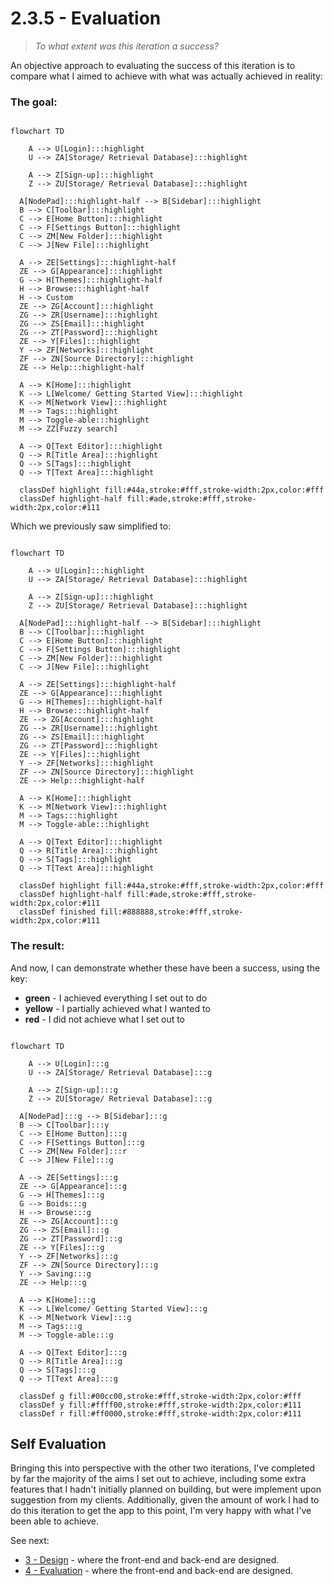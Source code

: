 # 2.3.5 - Evaluation

> _To what extent was this iteration a success?_

An objective approach to evaluating the success of this iteration is to compare what I aimed to achieve with what was actually achieved in reality:

### The goal:

```mermaid

flowchart TD

	A --> U[Login]:::highlight
	U --> ZA[Storage/ Retrieval Database]:::highlight

	A --> Z[Sign-up]:::highlight
	Z --> ZU[Storage/ Retrieval Database]:::highlight

  A[NodePad]:::highlight-half --> B[Sidebar]:::highlight
  B --> C[Toolbar]:::highlight
  C --> E[Home Button]:::highlight
  C --> F[Settings Button]:::highlight
  C --> ZM[New Folder]:::highlight
  C --> J[New File]:::highlight

  A --> ZE[Settings]:::highlight-half
  ZE --> G[Appearance]:::highlight
  G --> H[Themes]:::highlight-half
  H --> Browse:::highlight-half
  H --> Custom
  ZE --> ZG[Account]:::highlight
  ZG --> ZR[Username]:::highlight
  ZG --> ZS[Email]:::highlight
  ZG --> ZT[Password]:::highlight
  ZE --> Y[Files]:::highlight
  Y --> ZF[Networks]:::highlight
  ZF --> ZN[Source Directory]:::highlight
  ZE --> Help:::highlight-half

  A --> K[Home]:::highlight
  K --> L[Welcome/ Getting Started View]:::highlight
  K --> M[Network View]:::highlight
  M --> Tags:::highlight
  M --> Toggle-able:::highlight
  M --> ZZ[Fuzzy search]

  A --> Q[Text Editor]:::highlight
  Q --> R[Title Area]:::highlight
  Q --> S[Tags]:::highlight
  Q --> T[Text Area]:::highlight

  classDef highlight fill:#44a,stroke:#fff,stroke-width:2px,color:#fff
  classDef highlight-half fill:#ade,stroke:#fff,stroke-width:2px,color:#111
```

Which we previously saw simplified to:

```mermaid

flowchart TD

	A --> U[Login]:::highlight
	U --> ZA[Storage/ Retrieval Database]:::highlight

	A --> Z[Sign-up]:::highlight
	Z --> ZU[Storage/ Retrieval Database]:::highlight

  A[NodePad]:::highlight-half --> B[Sidebar]:::highlight
  B --> C[Toolbar]:::highlight
  C --> E[Home Button]:::highlight
  C --> F[Settings Button]:::highlight
  C --> ZM[New Folder]:::highlight
  C --> J[New File]:::highlight

  A --> ZE[Settings]:::highlight-half
  ZE --> G[Appearance]:::highlight
  G --> H[Themes]:::highlight-half
  H --> Browse:::highlight-half
  ZE --> ZG[Account]:::highlight
  ZG --> ZR[Username]:::highlight
  ZG --> ZS[Email]:::highlight
  ZG --> ZT[Password]:::highlight
  ZE --> Y[Files]:::highlight
  Y --> ZF[Networks]:::highlight
  ZF --> ZN[Source Directory]:::highlight
  ZE --> Help:::highlight-half

  A --> K[Home]:::highlight
  K --> M[Network View]:::highlight
  M --> Tags:::highlight
  M --> Toggle-able:::highlight

  A --> Q[Text Editor]:::highlight
  Q --> R[Title Area]:::highlight
  Q --> S[Tags]:::highlight
  Q --> T[Text Area]:::highlight

  classDef highlight fill:#44a,stroke:#fff,stroke-width:2px,color:#fff
  classDef highlight-half fill:#ade,stroke:#fff,stroke-width:2px,color:#111
  classDef finished fill:#888888,stroke:#fff,stroke-width:2px,color:#111
```

### The result:

And now, I can demonstrate whether these have been a success, using the key:

- **green** - I achieved everything I set out to do
- **yellow** - I partially achieved what I wanted to
- **red** - I did not achieve what I set out to

```mermaid

flowchart TD

	A --> U[Login]:::g
	U --> ZA[Storage/ Retrieval Database]:::g

	A --> Z[Sign-up]:::g
	Z --> ZU[Storage/ Retrieval Database]:::g

  A[NodePad]:::g --> B[Sidebar]:::g
  B --> C[Toolbar]:::y
  C --> E[Home Button]:::g
  C --> F[Settings Button]:::g
  C --> ZM[New Folder]:::r
  C --> J[New File]:::g

  A --> ZE[Settings]:::g
  ZE --> G[Appearance]:::g
  G --> H[Themes]:::g
  G --> Boids:::g
  H --> Browse:::g
  ZE --> ZG[Account]:::g
  ZG --> ZS[Email]:::g
  ZG --> ZT[Password]:::g
  ZE --> Y[Files]:::g
  Y --> ZF[Networks]:::g
  ZF --> ZN[Source Directory]:::g
  Y --> Saving:::g
  ZE --> Help:::g

  A --> K[Home]:::g
  K --> L[Welcome/ Getting Started View]:::g
  K --> M[Network View]:::g
  M --> Tags:::g
  M --> Toggle-able:::g

  A --> Q[Text Editor]:::g
  Q --> R[Title Area]:::g
  Q --> S[Tags]:::g
  Q --> T[Text Area]:::g

  classDef g fill:#00cc00,stroke:#fff,stroke-width:2px,color:#fff
  classDef y fill:#ffff00,stroke:#fff,stroke-width:2px,color:#111
  classDef r fill:#ff0000,stroke:#fff,stroke-width:2px,color:#111
```

## Self Evaluation

Bringing this into perspective with the other two iterations, I've completed by far the majority of the aims I set out to achieve, including some extra features that I hadn't initially planned on building, but were implement upon suggestion from my clients.
Additionally, given the amount of work I had to do this iteration to get the app to this point, I'm very happy with what I've been able to achieve.

See next:

- [3 - Design](../../3%20-%20Design/) - where the front-end and back-end are designed.
- [4 - Evaluation](../../4%20-%20Evaluation/) - where the front-end and back-end are designed.
